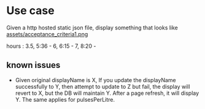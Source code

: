 # Use case

Given a http hosted static json file, display something that looks like [assets/acceptance_criteria1.png](assets/acceptance_criteria1.png)

hours : 3.5, 5:36 - 6, 6:15 - 7, 8:20 -

## known issues

* Given original displayName is X, If you update the displayName successfully to Y, then attempt to update to Z but fail, the display will revert to X, but the DB will maintain Y. After a page refresh, it will display Y. The same applies for pulsesPerLitre.
 
